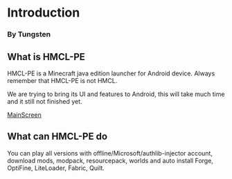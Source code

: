 # Introduction

### By Tungsten

## What is HMCL-PE

HMCL-PE is a Minecraft java edition launcher for Android device. Always remember that HMCL-PE is not HMCL. 

We are trying to bring its UI and features to Android, this will take much time and it still not finished yet.

[MainScreen](/assets/img/docs/introduction/main.jpg)

## What can HMCL-PE do

You can play all versions with offline/Microsoft/authlib-injector account, download mods, modpack, resourcepack, worlds and auto install Forge, OptiFine, LiteLoader, Fabric, Quilt.
